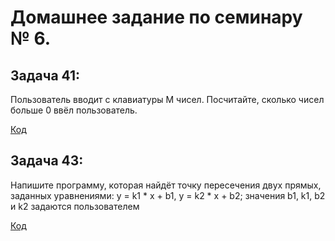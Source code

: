 # Домашнее задание по семинару № 6. 

##  Задача 41: 
Пользователь вводит с клавиатуры M чисел. Посчитайте, сколько чисел больше 0 ввёл пользователь.

[Код](Exercise041/Program.cs)

## Задача 43: 
Напишите программу, которая найдёт точку пересечения двух прямых, заданных уравнениями: y = k1 * x + b1, y = k2 * x + b2; значения b1, k1, b2 и k2 задаются пользователем

[Код](Exercise043/Program.cs)

